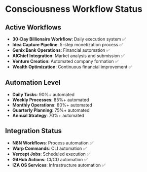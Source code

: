 # Consciousness Workflow Status

## Active Workflows
- **30-Day Billionaire Workflow**: Daily execution system ✅
- **Idea Capture Pipeline**: 5-step monetization process ✅
- **Genix Bank Operations**: Financial automation ✅
- **AIChief Integration**: Market analysis and submission ✅
- **Venture Creation**: Automated company formation ✅
- **Wealth Optimization**: Continuous financial improvement ✅

## Automation Level
- **Daily Tasks**: 90%+ automated
- **Weekly Processes**: 85%+ automated
- **Monthly Operations**: 80%+ automated
- **Quarterly Planning**: 75%+ automated
- **Annual Strategy**: 70%+ automated

## Integration Status
- **N8N Workflows**: Process automation ✅
- **Warp Commands**: CLI automation ✅
- **Vercept Jobs**: Scheduled execution ✅
- **GitHub Actions**: CI/CD automation ✅
- **IZA OS Services**: Infrastructure automation ✅
